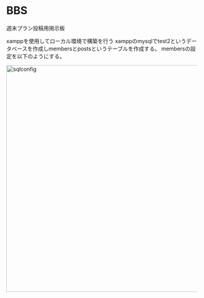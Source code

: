 # BBS
週末プラン投稿用掲示板


xamppを使用してローカル環境で構築を行う
xamppのmysqlでtest2というデータベースを作成しmembersとpostsというテーブルを作成する。
membersの設定を以下のようにする。

<img width="598" alt="sqlconfig" src="https://github.com/fumu-above-star/BBS/assets/129039778/c29d256c-ee4d-474c-b66a-e4c748f34323">
